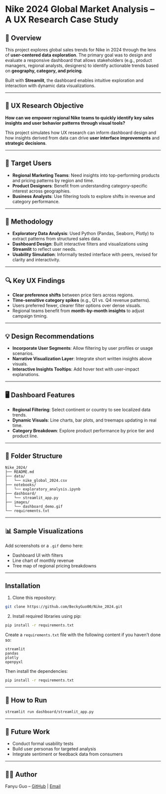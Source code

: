# Nike 2024 Global Market Analysis – A UX Research Case Study

## 📌 Overview
This project explores global sales trends for Nike in 2024 through the lens of **user-centered data exploration**. The primary goal was to design and evaluate a responsive dashboard that allows stakeholders (e.g., product managers, regional analysts, designers) to identify actionable trends based on **geography, category, and pricing**.

Built with **Streamlit**, the dashboard enables intuitive exploration and interaction with dynamic data visualizations.

---

## 🎯 UX Research Objective

**How can we empower regional Nike teams to quickly identify key sales insights and user behavior patterns through visual tools?**

This project simulates how UX research can inform dashboard design and how insights derived from data can drive **user interface improvements** and **strategic decisions**.

---

## 👥 Target Users

- **Regional Marketing Teams**: Need insights into top-performing products and pricing patterns by region and time.
- **Product Designers**: Benefit from understanding category-specific interest across geographies.
- **Business Analysts**: Use filtering tools to explore shifts in revenue and category performance.

---

## 🧪 Methodology

- **Exploratory Data Analysis**: Used Python (Pandas, Seaborn, Plotly) to extract patterns from structured sales data.
- **Dashboard Design**: Built interactive filters and visualizations using **Streamlit** to reflect user needs.
- **Usability Simulation**: Informally tested interface with peers, revised for clarity and interactivity.

---

## 🔍 Key UX Findings

- **Clear preference shifts** between price tiers across regions.
- **Time-sensitive category spikes** (e.g., Q1 vs. Q4 revenue patterns).
- Users preferred fewer, clearer filter options over dense visuals.
- Regional teams benefit from **month-by-month insights** to adjust campaign timing.

---

## 💡 Design Recommendations

- **Incorporate User Segments**: Allow filtering by user profiles or usage scenarios.
- **Narrative Visualization Layer**: Integrate short written insights above visuals.
- **Interactive Insights Tooltips**: Add hover text with user-impact explanations.

---

## 🖥️ Dashboard Features

- **Regional Filtering**: Select continent or country to see localized data trends.
- **Dynamic Visuals**: Line charts, bar plots, and treemaps updating in real time.
- **Category Breakdown**: Explore product performance by price tier and product line.

---

## 📂 Folder Structure

```
Nike_2024/
├── README.md
├── data/
│   └── nike_global_2024.csv
├── notebooks/
│   └── exploratory_analysis.ipynb
├── dashboard/
│   └── streamlit_app.py
├── images/
│   └── dashboard_demo.gif
└── requirements.txt
```

---

## 📊 Sample Visualizations

Add screenshots or a `.gif` demo here:
- Dashboard UI with filters
- Line chart of monthly revenue
- Tree map of regional pricing breakdowns

---
## Installation

1. Clone this repository:
```bash
git clone https://github.com/BeckyGuo00/Nike_2024.git

```

2. Install required libraries using pip:
```bash
pip install -r requirements.txt
```

Create a `requirements.txt` file with the following content if you haven't done so:

```
streamlit
pandas
plotly
openpyxl
```

Then install the dependencies:

```bash
pip install -r requirements.txt
```

---

## 🚀 How to Run

```bash
streamlit run dashboard/streamlit_app.py
```

---

## 🔄 Future Work

- Conduct formal usability tests
- Build user personas for targeted analysis
- Integrate sentiment or feedback data from consumers

---

## 🙋‍♀️ Author

Fanyu Guo – [GitHub](https://github.com/BeckyGuo00) | [Email](mailto:beckyguo01@gmail.com)
